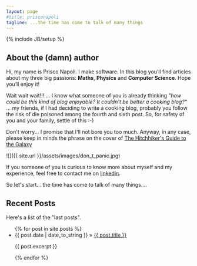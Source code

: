 ```yaml
---
layout: page
#title: prisconapoli
tagline: ...the time has come to talk of many things
---
```

{% include JB/setup %}

## About the (damn) author 
Hi, my name is Prisco Napoli. I make software. In this blog you’ll find articles about my three big passions: **Maths**, **Physics** and **Computer Science**. Hope you’ll enjoy it! 

Wait wait wait!!! ... I know what someone of you is already thinking *"how could be this kind of blog enjoyable? It couldn't be better a cooking blog?"* 
 ... my friends, if I had deciding to write a cooking blog, probably you follow the risk of die poisoned among the fourth and sixth post. So, for safety of you and your family, settle of this :-) 

Don't worry... I promise that I'll not bore you too much.  Anyway, in any case, please keep in minds the phrase on the cover of [The Hitchhiker's Guide to the Galaxy](http://en.wikipedia.org/wiki/The_Hitchhiker%27s_Guide_to_the_Galaxy)  

![]({{ site.url }}/assets/images/don_t_panic.jpg)


If you someone of you is curious to know more about myself and my experience, feel free to contact me on [linkedin](http://ie.linkedin.com/in/prisconapoli/). 

So let's start... the time has come to talk of many things....

## Recent Posts

Here's a list of the "last posts".

<ul class="posts">
  {% for post in site.posts %}
    <li>
        <span>{{ post.date | date_to_string }}</span> &raquo; <a href="{{ BASE_PATH }}{{ post.url }}">{{ post.title }}</a>
        <p>{{ post.excerpt }}</p>
    </li>
  {% endfor %}
</ul>



